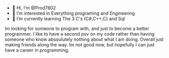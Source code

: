 - 👋 Hi, I’m @Prod7802
- 👀 I’m interested in Everything programing and Engineering 
- 🌱 I’m currently learning The 3 C's (C#,C++,C) and Sql

Im looking for someone to program with, and just to become a better programmer. I like to have a second pov on my code rather than having someone who know absoulutely nothing about
what I am doing. Overall just making friends along the way. Im not good now, but hopefully I can just have a career in programming.
